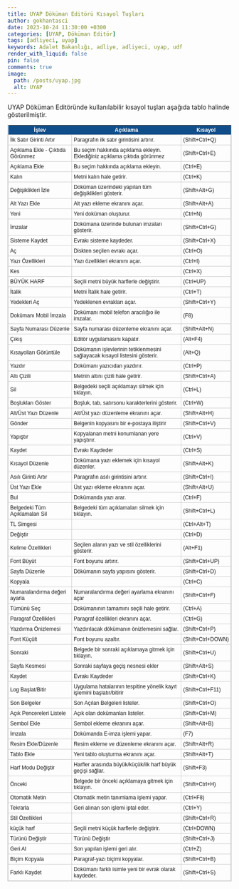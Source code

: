 ```yaml
---
title: UYAP Döküman Editörü Kısayol Tuşları
author: gokhantasci
date: 2023-10-24 11:30:00 +0300
categories: [UYAP, Döküman Editör]
tags: [adliyeci, uyap]
keywords: Adalet Bakanlığı, adliye, adliyeci, uyap, udf
render_with_liquid: false
pin: false
comments: true
image:
  path: /posts/uyap.jpg
  alt: UYAP
---
```


UYAP Döküman Editöründe kullanılabilir kısayol tuşları aşağıda tablo halinde gösterilmiştir.


<style type="text/css">
	table.tableizer-table {
		font-size: 12px;
		border: 1px solid #CCC; 
		font-family: Arial, Helvetica, sans-serif;
	} 
	.tableizer-table td {
		padding: 4px;
		margin: 3px;
		border: 1px solid #CCC;
	}
	.tableizer-table th {
		background-color: #104E8B; 
		color: #FFF;
		font-weight: bold;
	}
</style>
<table class="tableizer-table">
<thead><tr class="tableizer-firstrow"><th>İşlev</th><th>Açıklama</th><th>Kısayol</th></tr></thead><tbody>
 <tr><td>İlk Satır Girinti Artır</td><td>Paragrafın ilk satır girintisini artırır.</td><td>(Shift+Ctrl+Q)</td></tr>
 <tr><td>Açıklama Ekle - Çıktıda Görünmez</td><td>Bu seçim hakkında açıklama ekleyin. Eklediğiniz açıklama çıktıda görünmez</td><td>(Shift+Ctrl+E)</td></tr>
 <tr><td>Açıklama Ekle</td><td>Bu seçim hakkında açıklama ekleyin.</td><td>(Ctrl+E)</td></tr>
 <tr><td>Kalın</td><td>Metni kalın hale getirir.</td><td>(Ctrl+K)</td></tr>
 <tr><td>Değişiklikleri İzle</td><td>Doküman üzerindeki yapılan tüm değişiklikleri gösterir.</td><td>(Shift+Alt+G)</td></tr>
 <tr><td>Alt Yazı Ekle</td><td>Alt yazı ekleme ekranını açar.</td><td>(Shift+Alt+A)</td></tr>
 <tr><td>Yeni</td><td>Yeni doküman oluşturur.</td><td>(Ctrl+N)</td></tr>
 <tr><td>İmzalar</td><td>Dokümana üzerinde bulunan imzaları gösterir.</td><td>(Shift+Ctrl+G)</td></tr>
 <tr><td>Sisteme Kaydet</td><td>Evrakı sisteme kaydeder.</td><td>(Shift+Ctrl+X)</td></tr>
 <tr><td>Aç</td><td>Diskten seçilen evrakı açar.</td><td>(Ctrl+O)</td></tr>
 <tr><td>Yazı Özellikleri</td><td>Yazı özellikleri ekranını açar.</td><td>(Ctrl+I)</td></tr>
 <tr><td>Kes</td><td>&nbsp;</td><td>(Ctrl+X)</td></tr>
 <tr><td>BÜYÜK HARF</td><td>Seçili metni büyük harflerle değiştirir.</td><td>(Ctrl+UP)</td></tr>
 <tr><td>İtalik</td><td>Metni İtalik hale getirir.</td><td>(Ctrl+T)</td></tr>
 <tr><td>Yedekleri Aç</td><td>Yedeklenen evrakları açar.</td><td>(Shift+Ctrl+Y)</td></tr>
 <tr><td>Dokümanı Mobil İmzala</td><td>Dokümanı mobil telefon aracılığıo ile imzalar.</td><td>(F8)</td></tr>
 <tr><td>Sayfa Numarası Düzenle</td><td>Sayfa numarası düzenleme ekranını açar.</td><td>(Shift+Alt+N)</td></tr>
 <tr><td>Çıkış</td><td>Editör uygulamasını kapatır.</td><td>(Alt+F4)</td></tr>
 <tr><td>Kısayolları Görüntüle</td><td>Dokümanın işlevlerinin tetiklenmesini sağlayacak kısayol listesini gösterir.</td><td>(Alt+Q)</td></tr>
 <tr><td>Yazdır</td><td>Dokümanı yazıcıdan yazdırır.</td><td>(Ctrl+P)</td></tr>
 <tr><td>Altı Çizili</td><td>Metnin altını çizili hale getirir.</td><td>(Shift+Ctrl+A)</td></tr>
 <tr><td>Sil</td><td>Belgedeki seçili açıklamayı silmek için tıklayın.</td><td>(Ctrl+L)</td></tr>
 <tr><td>Boşlukları Göster</td><td>Boşluk, tab, satırsonu karakterlerini gösterir.</td><td>(Ctrl+W)</td></tr>
 <tr><td>Alt/Üst Yazı Düzenle</td><td>Alt/Üst yazı düzenleme ekranını açar.</td><td>(Shift+Alt+H)</td></tr>
 <tr><td>Gönder</td><td>Belgenin kopyasını bir e-postaya iliştirir</td><td>(Shift+Ctrl+V)</td></tr>
 <tr><td>Yapıştır</td><td>Kopyalanan metni konumlanan yere yapıştırır.</td><td>(Ctrl+V)</td></tr>
 <tr><td>Kaydet</td><td>Evrakı Kaydeder</td><td>(Ctrl+S)</td></tr>
 <tr><td>Kısayol Düzenle</td><td>Dokümana yazı eklemek için kısayol düzenler.</td><td>(Shift+Alt+K)</td></tr>
 <tr><td>Asılı Girinti Artır</td><td>Paragrafın asılı girintisini artırır.</td><td>(Shift+Ctrl+I)</td></tr>
 <tr><td>Üst Yazı Ekle</td><td>Üst yazı ekleme ekranını açar.</td><td>(Shift+Alt+U)</td></tr>
 <tr><td>Bul</td><td>Dokümanda yazı arar.</td><td>(Ctrl+F)</td></tr>
 <tr><td>Belgedeki Tüm Açıklamaları Sil</td><td>Belgedeki tüm açıklamaları silmek için tıklayın.</td><td>(Shift+Ctrl+L)</td></tr>
 <tr><td>TL Simgesi</td><td>&nbsp;</td><td>(Ctrl+Alt+T)</td></tr>
 <tr><td>Değiştir</td><td>&nbsp;</td><td>(Ctrl+D)</td></tr>
 <tr><td>Kelime Özellikleri</td><td>Seçilen alanın yazı ve stil özelliklerini gösterir.</td><td>(Alt+F1)</td></tr>
 <tr><td>Font Büyüt</td><td>Font boyunu artırır.</td><td>(Shift+Ctrl+UP)</td></tr>
 <tr><td>Sayfa Düzenle</td><td>Dökümanın sayfa yapısını gösterir.</td><td>(Shift+Ctrl+D)</td></tr>
 <tr><td>Kopyala</td><td>&nbsp;</td><td>(Ctrl+C)</td></tr>
 <tr><td>Numaralandırma değeri ayarla</td><td>Numaralandırma değeri ayarlama ekranını açar</td><td>(Shift+Ctrl+F)</td></tr>
 <tr><td>Tümünü Seç</td><td>Dokümanının tamamını seçili hale getirir.</td><td>(Ctrl+A)</td></tr>
 <tr><td>Paragraf Özellikleri</td><td>Paragraf özellikleri ekranını açar.</td><td>(Ctrl+G)</td></tr>
 <tr><td>Yazdırma Önizlemesi</td><td>Yazdırılacak dökümanın önizlemesini sağlar.</td><td>(Shift+Ctrl+P)</td></tr>
 <tr><td>Font Küçült</td><td>Font boyunu azaltır.</td><td>(Shift+Ctrl+DOWN)</td></tr>
 <tr><td>Sonraki</td><td>Belgede bir sonraki açıklamaya gitmek için tıklayın.</td><td>(Shift+Ctrl+U)</td></tr>
 <tr><td>Sayfa Kesmesi</td><td>Sonraki sayfaya geçiş nesnesi ekler</td><td>(Shift+Alt+S)</td></tr>
 <tr><td>Kaydet</td><td>Evrakı Kaydeder</td><td>(Shift+Ctrl+K)</td></tr>
 <tr><td>Log Başlat/Bitir</td><td>Uygulama hatalarının tespitine yönelik kayıt işlemini başlatır/bitirir</td><td>(Shift+Ctrl+F11)</td></tr>
 <tr><td>Son Belgeler</td><td>Son Açılan Belgeleri listeler.</td><td>(Shift+Ctrl+O)</td></tr>
 <tr><td>Açık Pencereleri Listele</td><td>Açık olan dokümanları listeler.</td><td>(Shift+Ctrl+M)</td></tr>
 <tr><td>Sembol Ekle</td><td>Sembol ekleme ekranını açar.</td><td>(Shift+Alt+B)</td></tr>
 <tr><td>İmzala</td><td>Dokümanda E-imza işlemi yapar.</td><td>(F7)</td></tr>
 <tr><td>Resim Ekle/Düzenle</td><td>Resim ekleme ve düzenleme ekranını açar.</td><td>(Shift+Alt+R)</td></tr>
 <tr><td>Tablo Ekle</td><td>Yeni tablo oluşturma ekranını açar.</td><td>(Shift+Alt+T)</td></tr>
 <tr><td>Harf Modu Değiştir</td><td>Harfler arasında büyük/küçük/ilk harf büyük geçişi sağlar.</td><td>(Shift+F3)</td></tr>
 <tr><td>Önceki</td><td>Belgede bir önceki açıklamaya gitmek için tıklayın.</td><td>(Shift+Ctrl+H)</td></tr>
 <tr><td>Otomatik Metin</td><td>Otomatik metin tanımlama işlemi yapar.</td><td>(Ctrl+F8)</td></tr>
 <tr><td>Tekrarla</td><td>Geri alınan son işlemi iptal eder.</td><td>(Ctrl+Y)</td></tr>
 <tr><td>Stil Özellikleri</td><td>&nbsp;</td><td>(Shift+Ctrl+R)</td></tr>
 <tr><td>küçük harf</td><td>Seçili metni küçük harflerle değiştirir.</td><td>(Ctrl+DOWN)</td></tr>
 <tr><td>Türünü Değiştir</td><td>Türünü Değiştir</td><td>(Shift+Ctrl+J)</td></tr>
 <tr><td>Geri Al</td><td>Son yapılan işlemi geri alır.</td><td>(Ctrl+Z)</td></tr>
 <tr><td>Biçim Kopyala</td><td>Paragraf-yazı biçimi kopyalar.</td><td>(Shift+Ctrl+B)</td></tr>
 <tr><td>Farklı Kaydet</td><td>Dokümanı farklı isimle yeni bir evrak olarak kaydeder.</td><td>(Shift+Ctrl+S)</td></tr>
</tbody></table>